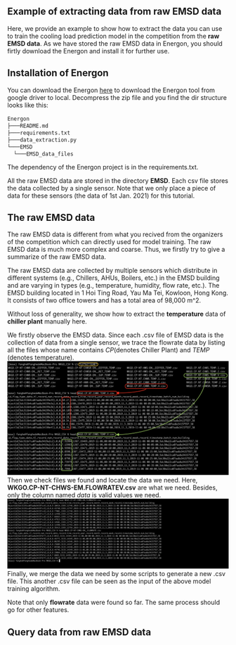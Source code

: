 ## Example of extracting data from raw EMSD data
Here, we provide an example to show how to extract the data you can use to train the cooling load prediction model in the competition from the **raw EMSD data**. As we have stored the raw EMSD data in Energon, you should firtly download the Energon and install it for further use.

## Installation of Energon
You can download the Energon [here][download2] to download the Energon tool from google driver to local. Decompress the zip file and you find the dir structure looks like this:
```
Energon
├───README.md
├───requirements.txt
├───data_extraction.py 
└───EMSD
  └───EMSD_data_files
```
The dependency of the Energon project is in the requirements.txt.

All the raw EMSD data are stored in the directory **EMSD**. Each csv file stores the data collected by a single sensor. Note that we only place a piece of data for these sensors (the data of 1st Jan. 2021) for this tutorial.

## The raw EMSD data
The raw EMSD data is different from what you recived from the organizers of the competition which can directly used for model training. The raw EMSD data is much more complex and coarse. Thus, we firstly try to give a summarize of the raw EMSD data.

The raw EMSD data are collected by multiple sensors which distribute in different systems (e.g., Chillers, AHUs, Boilers, etc.) in the EMSD building and are varying in types (e.g., temperature, humidity, flow rate, etc.). The EMSD building located in 1 Hoi Ting Road, Yau Ma Tei, Kowloon, Hong Kong. It consists of two office towers and has a total area of 98,000 m^2.

Without loss of generality, we show how to extract the **temperature** data of **chiller plant** manually here.

We firstly observe the EMSD data. Since each .csv file of EMSD data is the collection of data from a single sensor, we trace the flowrate data by listing all the files whose name contains *CP*(denotes Chiller Plant) and *TEMP* (denotes temperature).
![image](https://github.com/fangger4396/energon_example/blob/main/img/emsd.png)
Then we check files we found and locate the data we need. Here, **WKGO.CP-NT-CHWS-EM.FLOWRATEV.csv** are what we need. Besides, only the column named *data* is valid values we need.
![image](https://github.com/fangger4396/energon_example/blob/main/img/shot3.png)
Finally, we merge the data we need by some scripts to generate a new .csv file. This another .csv file can be seen as the input of the above model training algorithm.

Note that only **flowrate** data were found so far. The same process should go for other features.

## Query data from raw EMSD data
[genome]:https://github.com/buds-lab/the-building-data-genome-project
[brick]:https://brickschema.org/ontology/
[energon]:https://github.com/fangger4396/energon_example/blob/main/Energon.md
[download]:https://github.com/fangger4396/energon_example/blob/main/cement.md
[RF]:https://www.sciencedirect.com/science/article/pii/S0378778818311290
[LSTM]:https://www.sciencedirect.com/science/article/pii/S0306261917302921
[download2]:https://drive.google.com/file/d/19sGWnrKLrjlgX7xwI-b-a2QgN8AuFI6J/view?usp=sharing
